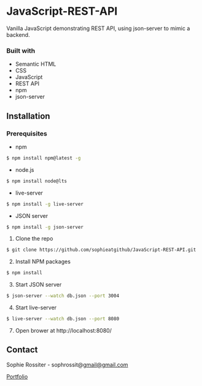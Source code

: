# JavaScript-REST-API
Vanilla JavaScript demonstrating REST API, using json-server to mimic a backend.

### Built with

- Semantic HTML
- CSS
- JavaScript
- REST API
- npm
- json-server

## Installation

### Prerequisites

- npm

```sh
$ npm install npm@latest -g
```

- node.js

```sh
$ npm install node@lts
```

- live-server

```sh
$ npm install -g live-server
```

- JSON server
```sh
$ npm install -g json-server
```

1. Clone the repo

```sh
$ git clone https://github.com/sophieatgithub/JavaScript-REST-API.git
```

2. Install NPM packages

```sh
$ npm install
```

3. Start JSON server

```sh
$ json-server --watch db.json --port 3004
```

4. Start live-server

```sh
$ live-server --watch db.json --port 8080
```

7. Open brower at http://localhost:8080/


## Contact

Sophie Rossiter - sophrossit@gmail@gmail.com

[Portfolio](https://sophieatgithub.github.io/)

